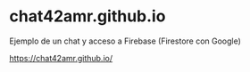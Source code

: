 # chat42amr.github.io
Ejemplo de un chat y acceso a Firebase (Firestore con Google)

https://chat42amr.github.io/  
